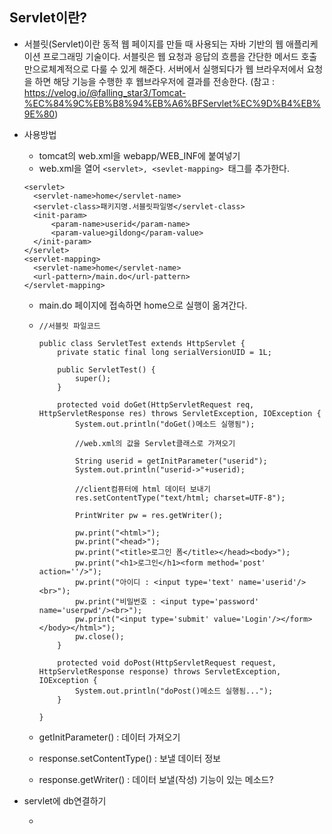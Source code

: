 ## Servlet이란?

* 서블릿(Servlet)이란 동적 웹 페이지를 만들 때 사용되는 자바 기반의 웹 애플리케이션 프로그래밍 기술이다. 서블릿은 웹 요청과 응답의 흐름을 간단한 메서드 호출만으로체계적으로 다룰 수 있게 해준다. 서버에서 실행되다가 웹 브라우저에서 요청을 하면 해당 기능을 수행한 후 웹브라우저에 결과를 전송한다. (참고 : https://velog.io/@falling_star3/Tomcat-%EC%84%9C%EB%B8%94%EB%A6%BFServlet%EC%9D%B4%EB%9E%80)

* 사용방법

  * tomcat의 web.xml을 webapp/WEB_INF에 붙여넣기
  * web.xml을 열어 `<servlet>, <sevlet-mapping> `태그를 추가한다.

  ```
  <servlet>
  	<servlet-name>home</servlet-name>
  	<servlet-class>패키지명.서블릿파일명</servlet-class>
  	<init-param>
  		<param-name>userid</param-name>
  		<param-value>gildong</param-value>
  	</init-param>
  </servlet>
  <servlet-mapping>
  	<servlet-name>home</servlet-name>
  	<url-pattern>/main.do</url-pattern>
  </servlet-mapping>
  ```

  * main.do 페이지에 접속하면 home으로 실행이 옮겨간다.

  * ```
    //서블릿 파일코드
    
    public class ServletTest extends HttpServlet {
    	private static final long serialVersionUID = 1L;
           
        public ServletTest() {
            super();
        }
    
    	protected void doGet(HttpServletRequest req, HttpServletResponse res) throws ServletException, IOException {
    		System.out.println("doGet()메소드 실행됨");
    		
    		//web.xml의 값을 Servlet클래스로 가져오기
    		
    		String userid = getInitParameter("userid");
    		System.out.println("userid->"+userid);
    		
    		//client컴퓨터에 html 데이터 보내기
    		res.setContentType("text/html; charset=UTF-8");
    		
    		PrintWriter pw = res.getWriter();
    		
    		pw.print("<html>");
    		pw.print("<head>");
    		pw.print("<title>로그인 폼</title></head><body>");
    		pw.print("<h1>로그인</h1><form method='post' action=''/>");
    		pw.print("아이디 : <input type='text' name='userid'/><br>");
    		pw.print("비밀번호 : <input type='password' name='userpwd'/><br>");
    		pw.print("<input type='submit' value='Login'/></form></body></html>");
    		pw.close();
    	}
    
    	protected void doPost(HttpServletRequest request, HttpServletResponse response) throws ServletException, IOException {
    		System.out.println("doPost()메소드 실행됨...");
    	}
    
    }
    ```

  * getInitParameter() : 데이터 가져오기

  * response.setContentType() : 보낼 데이터 정보

  * response.getWriter() : 데이터 보낼(작성) 기능이 있는 메소드?

* servlet에 db연결하기

  * 